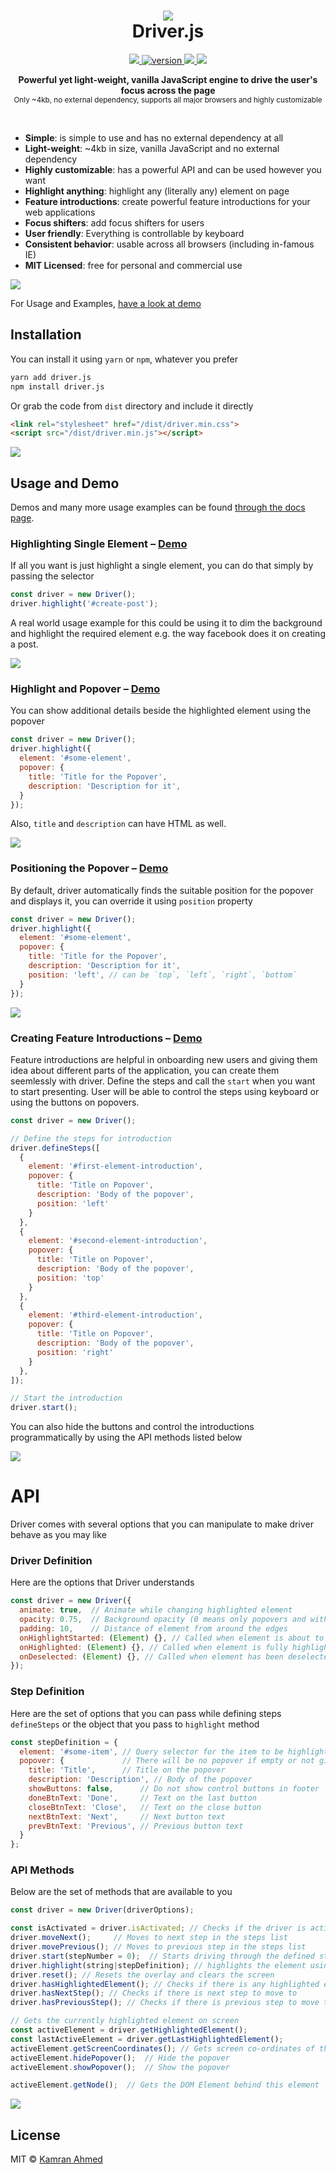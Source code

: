 <h1 align="center"><img src="./demo/images/driver.png" /><br> Driver.js</h1>

<p align="center">
  <a href="https://github.com/kamranahmedse/driver.js/blob/master/license">
    <img src="https://img.shields.io/github/license/kamranahmedse/driver.js.svg" />
  </a>
  <a href="https://npmjs.org/package/driver.js">
    <img src="https://img.shields.io/npm/v/driver.js.svg" alt="version" />
  </a>
  <a href="http://makeapullrequest.com">
    <img src="https://img.shields.io/badge/contributions-welcome-green.svg" />
  </a>
  <a href="http://twitter.com/kamranahmedse">
    <img src="https://img.shields.io/badge/author-kamranahmedse-blue.svg" />
  </a>
</p>

<p align="center">
  <b>Powerful yet light-weight, vanilla JavaScript engine to drive the user's focus across the page</b></br>
  <sub>Only ~4kb, no external dependency, supports all major browsers and highly customizable <sub>
</p>

<br />

* **Simple**: is simple to use and has no external dependency at all
* **Light-weight**: ~4kb in size, vanilla JavaScript and no external dependency
* **Highly customizable**: has a powerful API and can be used however you want
* **Highlight anything**: highlight any (literally any) element on page
* **Feature introductions**: create powerful feature introductions for your web applications
* **Focus shifters**: add focus shifters for users
* **User friendly**: Everything is controllable by keyboard
* **Consistent behavior**: usable across all browsers (including in-famous IE)
* **MIT Licensed**: free for personal and commercial use

![](./demo/images/split.png)

For Usage and Examples, [have a look at demo](http://kamranahmed.info/driver)

## Installation

You can install it using `yarn` or `npm`, whatever you prefer

```sh
yarn add driver.js
npm install driver.js
```

Or grab the code from `dist` directory and include it directly

```html
<link rel="stylesheet" href="/dist/driver.min.css">
<script src="/dist/driver.min.js"></script>
```

![](./demo/images/split.png)

## Usage and Demo

Demos and many more usage examples can be found [through the docs page](http://kamranahmed.info/driver).

### Highlighting Single Element – [Demo](http://kamranahmed.info/driver#single-element-no-popover)

If all you want is just highlight a single element, you can do that simply by passing the selector

```javascript
const driver = new Driver();
driver.highlight('#create-post');
```
A real world usage example for this could be using it to dim the background and highlight the required element e.g. the way facebook does it on creating a post.

![](./demo/images/split.png)

### Highlight and Popover – [Demo](http://kamranahmed.info/driver#single-element-with-popover)

You can show additional details beside the highlighted element using the popover

```javascript
const driver = new Driver();
driver.highlight({
  element: '#some-element',
  popover: {
    title: 'Title for the Popover',
    description: 'Description for it',
  }
});
```

Also, `title` and `description` can have HTML as well.

![](./demo/images/split.png)

### Positioning the Popover – [Demo](http://kamranahmed.info/driver#single-element-with-popover-position)

By default, driver automatically finds the suitable position for the popover and displays it, you can override it using `position` property

```javascript
const driver = new Driver();
driver.highlight({
  element: '#some-element',
  popover: {
    title: 'Title for the Popover',
    description: 'Description for it',
    position: 'left', // can be `top`, `left`, `right`, `bottom`
  }
});
```

![](./demo/images/split.png)

### Creating Feature Introductions – [Demo](http://kamranahmed.info/driver)

Feature introductions are helpful in onboarding new users and giving them idea about different parts of the application, you can create them seemlessly with driver. Define the steps and call the `start` when you want to start presenting. User will be able to control the steps using keyboard or using the buttons on popovers.

```javascript
const driver = new Driver();

// Define the steps for introduction
driver.defineSteps([
  {
    element: '#first-element-introduction',
    popover: {
      title: 'Title on Popover',
      description: 'Body of the popover',
      position: 'left'
    }
  },
  {
    element: '#second-element-introduction',
    popover: {
      title: 'Title on Popover',
      description: 'Body of the popover',
      position: 'top'
    }
  },
  {
    element: '#third-element-introduction',
    popover: {
      title: 'Title on Popover',
      description: 'Body of the popover',
      position: 'right'
    }
  },
]);

// Start the introduction
driver.start();
```
You can also hide the buttons and control the introductions programmatically by using the API methods listed below

![](./demo/images/split.png)

# API

Driver comes with several options that you can manipulate to make driver behave as you may like

### Driver Definition

Here are the options that Driver understands

```javascript
const driver = new Driver({
  animate: true,  // Animate while changing highlighted element
  opacity: 0.75,  // Background opacity (0 means only popovers and without overlay)
  padding: 10,    // Distance of element from around the edges
  onHighlightStarted: (Element) {}, // Called when element is about to be highlighted
  onHighlighted: (Element) {}, // Called when element is fully highlighted
  onDeselected: (Element) {}, // Called when element has been deselected
});
```

### Step Definition

Here are the set of options that you can pass while defining steps `defineSteps` or the object that you pass to `highlight` method

```javascript
const stepDefinition = {
  element: '#some-item', // Query selector for the item to be highlighted
  popover: {             // There will be no popover if empty or not given
    title: 'Title',      // Title on the popover
    description: 'Description', // Body of the popover
    showButtons: false,      // Do not show control buttons in footer
    doneBtnText: 'Done',     // Text on the last button
    closeBtnText: 'Close',   // Text on the close button
    nextBtnText: 'Next',     // Next button text
    prevBtnText: 'Previous', // Previous button text
  }
};
```

### API Methods

Below are the set of methods that are available to you

```javascript
const driver = new Driver(driverOptions);

const isActivated = driver.isActivated; // Checks if the driver is active or not
driver.moveNext();     // Moves to next step in the steps list
driver.movePrevious(); // Moves to previous step in the steps list
driver.start(stepNumber = 0);  // Starts driving through the defined steps
driver.highlight(string|stepDefinition); // highlights the element using query selector or the step definition
driver.reset(); // Resets the overlay and clears the screen
driver.hasHighlightedElement(); // Checks if there is any highlighted element
driver.hasNextStep(); // Checks if there is next step to move to
driver.hasPreviousStep(); // Checks if there is previous step to move to

// Gets the currently highlighted element on screen
const activeElement = driver.getHighlightedElement();
const lastActiveElement = driver.getLastHighlightedElement();
activeElement.getScreenCoordinates(); // Gets screen co-ordinates of the active element
activeElement.hidePopover();  // Hide the popover
activeElement.showPopover();  // Show the popover

activeElement.getNode();  // Gets the DOM Element behind this element
```

![](./demo/images/split.png)

## License

MIT &copy; [Kamran Ahmed](https://twitter.com/kamranahmedse)


